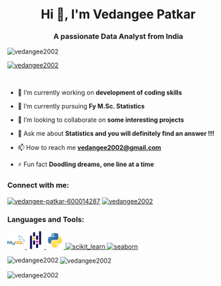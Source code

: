 <h1 align="center">Hi 👋, I'm Vedangee Patkar</h1>
<h3 align="center">A passionate Data Analyst from India</h3>

<p align="left"> <img src="https://komarev.com/ghpvc/?username=vedangee2002&label=Profile%20views&color=0e75b6&style=flat" alt="vedangee2002" /> </p>

<p align="left"> <a href="https://github.com/ryo-ma/github-profile-trophy"><img src="https://github-profile-trophy.vercel.app/?username=vedangee2002" alt="vedangee2002" /></a> </p>

<p align="left"> <a href="https://twitter.com/" target="blank"><img src="https://img.shields.io/twitter/follow/?logo=twitter&style=for-the-badge" alt="" /></a> </p>

- 🔭 I’m currently working on **development of coding skills**

- 🌱 I’m currently pursuing **Fy M.Sc. Statistics**

- 👯 I’m looking to collaborate on **some interesting projects**

- 💬 Ask me about **Statistics and you will definitely find an answer !!!**

- 📫 How to reach me **vedangee2002@gmail.com**

- ⚡ Fun fact **Doodling dreams, one line at a time**

<h3 align="left">Connect with me:</h3>
<p align="left">
<a href="https://linkedin.com/in/vedangee-patkar-600014287" target="blank"><img align="center" src="https://raw.githubusercontent.com/rahuldkjain/github-profile-readme-generator/master/src/images/icons/Social/linked-in-alt.svg" alt="vedangee-patkar-600014287" height="30" width="40" /></a>
<a href="https://instagram.com/vedangee2002" target="blank"><img align="center" src="https://raw.githubusercontent.com/rahuldkjain/github-profile-readme-generator/master/src/images/icons/Social/instagram.svg" alt="vedangee2002" height="30" width="40" /></a>
</p>

<h3 align="left">Languages and Tools:</h3>
<p align="left"> <a href="https://www.mysql.com/" target="_blank" rel="noreferrer"> <img src="https://raw.githubusercontent.com/devicons/devicon/master/icons/mysql/mysql-original-wordmark.svg" alt="mysql" width="40" height="40"/> </a> <a href="https://pandas.pydata.org/" target="_blank" rel="noreferrer"> <img src="https://raw.githubusercontent.com/devicons/devicon/2ae2a900d2f041da66e950e4d48052658d850630/icons/pandas/pandas-original.svg" alt="pandas" width="40" height="40"/> </a> <a href="https://www.python.org" target="_blank" rel="noreferrer"> <img src="https://raw.githubusercontent.com/devicons/devicon/master/icons/python/python-original.svg" alt="python" width="40" height="40"/> </a> <a href="https://scikit-learn.org/" target="_blank" rel="noreferrer"> <img src="https://upload.wikimedia.org/wikipedia/commons/0/05/Scikit_learn_logo_small.svg" alt="scikit_learn" width="40" height="40"/> </a> <a href="https://seaborn.pydata.org/" target="_blank" rel="noreferrer"> <img src="https://seaborn.pydata.org/_images/logo-mark-lightbg.svg" alt="seaborn" width="40" height="40"/> </a> </p>

<p><img align="left" src="https://github-readme-stats.vercel.app/api/top-langs?username=vedangee2002&show_icons=true&locale=en&layout=compact" alt="vedangee2002" /></p>

<p>&nbsp;<img align="center" src="https://github-readme-stats.vercel.app/api?username=vedangee2002&show_icons=true&locale=en" alt="vedangee2002" /></p>

<p><img align="center" src="https://github-readme-streak-stats.herokuapp.com/?user=vedangee2002&" alt="vedangee2002" /></p>

